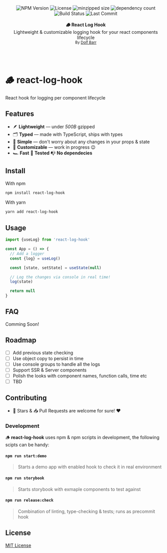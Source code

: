 <div align="center">
  <img src="https://badgen.net/npm/v/react-log-hook" alt="NPM Version" />
   <img src="https://badgen.net/npm/license/react-log-hook" alt="License" />
  <img src="https://badgen.net/bundlephobia/minzip/react-log-hook" alt="minzipped size"/>
  <img src="https://badgen.net/bundlephobia/dependency-count/react-log-hook" alt="dependency count"/>
  <img src="https://github.com/dolfbarr/react-log-hook/workflows/CI/badge.svg" alt="Build Status" />
  <img src="https://badgen.net/github/last-commit/dolfbarr/react-log-hook/main" alt="Last Commit" />
  <br>
  <br>
  <div align="center"><strong>🪵 React Log Hook</strong></div>
  <div align="center"> Lightweight & customizable logging hook for your react components lifecycle</div>

  <div align="center">
  <sub>By <a href="https://twitter.com/dolfbarr">Dolf Barr</a></sub>
  </div>
  <br>
  <br>
  <br>
</div>

# 🪵 react-log-hook
React hook for logging per component lifecycle

## Features
- 🪶 **Lightweight** — under *500B* gzipped
- 🗂️ **Typed** — made with TypeScript, ships with types
- 🥰 **Simple** — don't worry about any changes in your props & state
- 🔧 **Customizable** — work in progress 😉
- 🏎️ **Fast** 🔬 **Tested** 📭 **No dependecies**



## Install

With npm

```sh
npm install react-log-hook
```

With yarn

```sh
yarn add react-log-hook
```

## Usage

```javascript
import {useLog} from 'react-log-hook'

const App = () => {
  // Add a logger
  const {log} = useLog()

  const [state, setState] = useState(null)

  // Log the changes via console in real time!
  log(state)

  return null
}
```

## FAQ

Comming Soon!

## Roadmap

- [ ] Add previous state checking
- [ ] Use object copy to persist in time
- [ ] Use console groups to handle all the logs
- [ ] Support SSR & Server components
- [ ] Polish the looks with component names, function calls, time etc
- [ ] TBD

## Contributing

- 🌟 Stars & 📥 Pull Requests are welcome for sure! ❤️

### Development

🪵 **react-log-hook** uses npm & npm scripts in development, the following scipts can be handy:

#### `npm run start:demo`
> Starts a demo app with enabled hook to check it in real environment

#### `npm run storybook`
> Starts storybook with exmaple components to test against

#### `npm run release:check`
> Combination of linting, type-checking & tests; runs as precommit hook

## License

[MIT License](LICENSE)